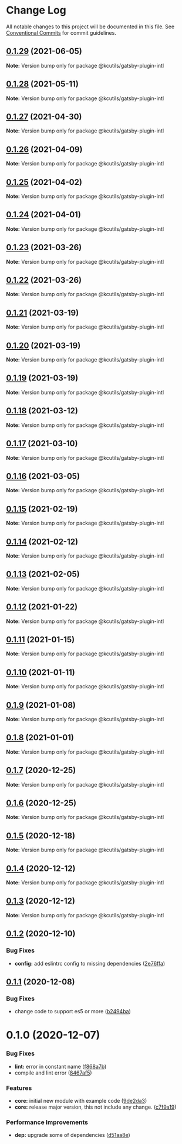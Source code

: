# Change Log

All notable changes to this project will be documented in this file.
See [Conventional Commits](https://conventionalcommits.org) for commit guidelines.

## [0.1.29](https://github.com/kamontat/kcutils/compare/@kcutils/gatsby-plugin-intl@0.1.28...@kcutils/gatsby-plugin-intl@0.1.29) (2021-06-05)

**Note:** Version bump only for package @kcutils/gatsby-plugin-intl





## [0.1.28](https://github.com/kamontat/kcutils/compare/@kcutils/gatsby-plugin-intl@0.1.27...@kcutils/gatsby-plugin-intl@0.1.28) (2021-05-11)

**Note:** Version bump only for package @kcutils/gatsby-plugin-intl





## [0.1.27](https://github.com/kamontat/kcutils/compare/@kcutils/gatsby-plugin-intl@0.1.26...@kcutils/gatsby-plugin-intl@0.1.27) (2021-04-30)

**Note:** Version bump only for package @kcutils/gatsby-plugin-intl





## [0.1.26](https://github.com/kamontat/kcutils/compare/@kcutils/gatsby-plugin-intl@0.1.25...@kcutils/gatsby-plugin-intl@0.1.26) (2021-04-09)

**Note:** Version bump only for package @kcutils/gatsby-plugin-intl





## [0.1.25](https://github.com/kamontat/kcutils/compare/@kcutils/gatsby-plugin-intl@0.1.24...@kcutils/gatsby-plugin-intl@0.1.25) (2021-04-02)

**Note:** Version bump only for package @kcutils/gatsby-plugin-intl





## [0.1.24](https://github.com/kamontat/kcutils/compare/@kcutils/gatsby-plugin-intl@0.1.23...@kcutils/gatsby-plugin-intl@0.1.24) (2021-04-01)

**Note:** Version bump only for package @kcutils/gatsby-plugin-intl





## [0.1.23](https://github.com/kamontat/kcutils/compare/@kcutils/gatsby-plugin-intl@0.1.22...@kcutils/gatsby-plugin-intl@0.1.23) (2021-03-26)

**Note:** Version bump only for package @kcutils/gatsby-plugin-intl





## [0.1.22](https://github.com/kamontat/kcutils/compare/@kcutils/gatsby-plugin-intl@0.1.21...@kcutils/gatsby-plugin-intl@0.1.22) (2021-03-26)

**Note:** Version bump only for package @kcutils/gatsby-plugin-intl





## [0.1.21](https://github.com/kamontat/kcutils/compare/@kcutils/gatsby-plugin-intl@0.1.20...@kcutils/gatsby-plugin-intl@0.1.21) (2021-03-19)

**Note:** Version bump only for package @kcutils/gatsby-plugin-intl





## [0.1.20](https://github.com/kamontat/kcutils/compare/@kcutils/gatsby-plugin-intl@0.1.19...@kcutils/gatsby-plugin-intl@0.1.20) (2021-03-19)

**Note:** Version bump only for package @kcutils/gatsby-plugin-intl





## [0.1.19](https://github.com/kamontat/kcutils/compare/@kcutils/gatsby-plugin-intl@0.1.18...@kcutils/gatsby-plugin-intl@0.1.19) (2021-03-19)

**Note:** Version bump only for package @kcutils/gatsby-plugin-intl





## [0.1.18](https://github.com/kamontat/kcutils/compare/@kcutils/gatsby-plugin-intl@0.1.17...@kcutils/gatsby-plugin-intl@0.1.18) (2021-03-12)

**Note:** Version bump only for package @kcutils/gatsby-plugin-intl





## [0.1.17](https://github.com/kamontat/kcutils/compare/@kcutils/gatsby-plugin-intl@0.1.16...@kcutils/gatsby-plugin-intl@0.1.17) (2021-03-10)

**Note:** Version bump only for package @kcutils/gatsby-plugin-intl





## [0.1.16](https://github.com/kamontat/kcutils/compare/@kcutils/gatsby-plugin-intl@0.1.15...@kcutils/gatsby-plugin-intl@0.1.16) (2021-03-05)

**Note:** Version bump only for package @kcutils/gatsby-plugin-intl





## [0.1.15](https://github.com/kamontat/kcutils/compare/@kcutils/gatsby-plugin-intl@0.1.14...@kcutils/gatsby-plugin-intl@0.1.15) (2021-02-19)

**Note:** Version bump only for package @kcutils/gatsby-plugin-intl





## [0.1.14](https://github.com/kamontat/kcutils/compare/@kcutils/gatsby-plugin-intl@0.1.13...@kcutils/gatsby-plugin-intl@0.1.14) (2021-02-12)

**Note:** Version bump only for package @kcutils/gatsby-plugin-intl





## [0.1.13](https://github.com/kamontat/kcutils/compare/@kcutils/gatsby-plugin-intl@0.1.12...@kcutils/gatsby-plugin-intl@0.1.13) (2021-02-05)

**Note:** Version bump only for package @kcutils/gatsby-plugin-intl





## [0.1.12](https://github.com/kamontat/kcutils/compare/@kcutils/gatsby-plugin-intl@0.1.11...@kcutils/gatsby-plugin-intl@0.1.12) (2021-01-22)

**Note:** Version bump only for package @kcutils/gatsby-plugin-intl





## [0.1.11](https://github.com/kamontat/kcutils/compare/@kcutils/gatsby-plugin-intl@0.1.10...@kcutils/gatsby-plugin-intl@0.1.11) (2021-01-15)

**Note:** Version bump only for package @kcutils/gatsby-plugin-intl





## [0.1.10](https://github.com/kamontat/kcutils/compare/@kcutils/gatsby-plugin-intl@0.1.9...@kcutils/gatsby-plugin-intl@0.1.10) (2021-01-11)

**Note:** Version bump only for package @kcutils/gatsby-plugin-intl





## [0.1.9](https://github.com/kamontat/kcutils/compare/@kcutils/gatsby-plugin-intl@0.1.8...@kcutils/gatsby-plugin-intl@0.1.9) (2021-01-08)

**Note:** Version bump only for package @kcutils/gatsby-plugin-intl





## [0.1.8](https://github.com/kamontat/kcutils/compare/@kcutils/gatsby-plugin-intl@0.1.7...@kcutils/gatsby-plugin-intl@0.1.8) (2021-01-01)

**Note:** Version bump only for package @kcutils/gatsby-plugin-intl





## [0.1.7](https://github.com/kamontat/kcutils/compare/@kcutils/gatsby-plugin-intl@0.1.6...@kcutils/gatsby-plugin-intl@0.1.7) (2020-12-25)

**Note:** Version bump only for package @kcutils/gatsby-plugin-intl





## [0.1.6](https://github.com/kamontat/kcutils/compare/@kcutils/gatsby-plugin-intl@0.1.5...@kcutils/gatsby-plugin-intl@0.1.6) (2020-12-25)

**Note:** Version bump only for package @kcutils/gatsby-plugin-intl





## [0.1.5](https://github.com/kamontat/kcutils/compare/@kcutils/gatsby-plugin-intl@0.1.4...@kcutils/gatsby-plugin-intl@0.1.5) (2020-12-18)

**Note:** Version bump only for package @kcutils/gatsby-plugin-intl





## [0.1.4](https://github.com/kamontat/kcutils/compare/@kcutils/gatsby-plugin-intl@0.1.3...@kcutils/gatsby-plugin-intl@0.1.4) (2020-12-12)

**Note:** Version bump only for package @kcutils/gatsby-plugin-intl





## [0.1.3](https://github.com/kamontat/kcutils/compare/@kcutils/gatsby-plugin-intl@0.1.2...@kcutils/gatsby-plugin-intl@0.1.3) (2020-12-12)

**Note:** Version bump only for package @kcutils/gatsby-plugin-intl





## [0.1.2](https://github.com/kamontat/kcutils/compare/@kcutils/gatsby-plugin-intl@0.1.1...@kcutils/gatsby-plugin-intl@0.1.2) (2020-12-10)


### Bug Fixes

* **config:** add eslintrc config to missing dependencies ([2e76ffa](https://github.com/kamontat/kcutils/commit/2e76ffa0ef922dbf4bf68fd83bf4339f2b1efd55))





## [0.1.1](https://github.com/kamontat/kcutils/compare/@kcutils/gatsby-plugin-intl@0.1.0...@kcutils/gatsby-plugin-intl@0.1.1) (2020-12-08)


### Bug Fixes

* change code to support es5 or more ([b2494ba](https://github.com/kamontat/kcutils/commit/b2494ba7b070d8bc85a2f5152fe699bfb9163266))





# 0.1.0 (2020-12-07)


### Bug Fixes

* **lint:** error in constant name ([f868a7b](https://github.com/kamontat/kcutils/commit/f868a7b9d0377de9aa200dab35df9c1a65168a46))
* compile and lint error ([8467af5](https://github.com/kamontat/kcutils/commit/8467af50901100a28e749e495187328e5928cfd0))


### Features

* **core:** initial new module with example code ([9de2da3](https://github.com/kamontat/kcutils/commit/9de2da352f1e012d30d7b6fa74880c36c30e1aa2))
* **core:** release major version, this not include any change. ([c7f9a19](https://github.com/kamontat/kcutils/commit/c7f9a19b5a62e786869a7df155ab3b739ee563aa))


### Performance Improvements

* **dep:** upgrade some of dependencies ([d51aa8e](https://github.com/kamontat/kcutils/commit/d51aa8e96ebcf92acc8f888ca0cf7a1ea0876f2e))
